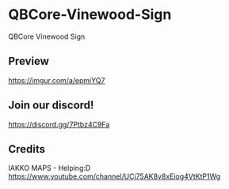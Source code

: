 # QBCore-Vinewood-Sign
QBCore Vinewood Sign

## Preview
https://imgur.com/a/epmiYQ7

## Join our discord!
https://discord.gg/7Ptbz4C9Fa

## Credits
IAKKO MAPS - Helping:D
https://www.youtube.com/channel/UCj75AK8v8xEiog4VtKtP1Wg
